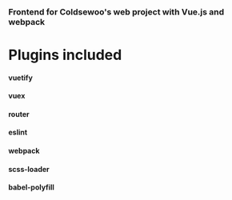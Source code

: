 
### Frontend for Coldsewoo's web project with Vue.js and webpack

# Plugins included
#### vuetify
#### vuex
#### router
#### eslint
#### webpack
#### scss-loader
#### babel-polyfill
